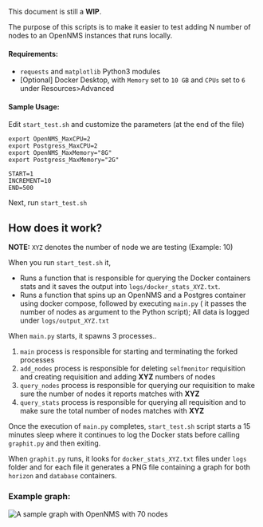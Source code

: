 This document is still a **WIP**.


The purpose of this scripts is to make it easier to test adding N number of nodes to an OpenNMS instances that runs locally.

#### Requirements:
* `requests` and `matplotlib` Python3 modules
* [Optional] Docker Desktop, with `Memory` set to `10 GB` and `CPUs` set to `6` under Resources>Advanced 

#### Sample Usage:

Edit `start_test.sh` and customize the parameters (at the end of the file)
```
export OpenNMS_MaxCPU=2
export Postgress_MaxCPU=2
export OpenNMS_MaxMemory="8G"
export Postgress_MaxMemory="2G"

START=1
INCREMENT=10
END=500
````
Next, run `start_test.sh`

## How does it work?

**NOTE:** `XYZ` denotes the number of node we are testing (Example: 10)

When you run `start_test.sh` it,
- Runs a function that is responsible for querying the Docker containers stats and it saves the output into `logs/docker_stats_XYZ.txt`. 
- Runs a function that spins up an OpenNMS and a Postgres container using docker compose, followed by executing `main.py` ( it passes the number of nodes as argument to the Python script); All data is logged under `logs/output_XYZ.txt`

When `main.py` starts, it spawns 3 processes..

1) `main` process is responsible for starting and terminating the forked processes
2) `add_nodes` process is responsible for deleting `selfmonitor` requisition and creating requisition and adding **XYZ** numbers of nodes
3) `query_nodes` process is responsible for querying our requisition to make sure the number of nodes it reports matches with **XYZ**
4) `query_stats` process is responsible for querying all requisition and to make sure the total number of nodes matches with **XYZ**

Once the execution of `main.py` completes, `start_test.sh` script starts a 15 minutes sleep where it continues to log the Docker stats before calling `graphit.py` and then exiting.

When `graphit.py` runs, it looks for `docker_stats_XYZ.txt` files under `logs` folder and for each file it generates a PNG file containing a graph for both `horizon` and `database` containers.


### Example graph:
![A sample graph with OpenNMS with 70 nodes](logs/example_docker_stat_70.png "OpenNMS with 70 nodes")
